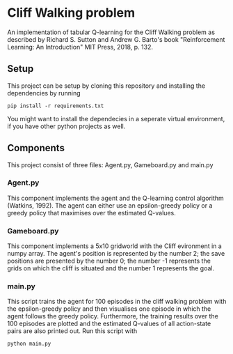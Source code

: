 # Cliff Walking problem

An implementation of tabular Q-learning for the Cliff Walking problem as described by Richard S. Sutton and Andrew G. Barto's book "Reinforcement Learning: An Introduction" MIT Press, 2018, p. 132.

## Setup

This project can be setup by cloning this repository and installing the dependencies by running

```
pip install -r requirements.txt
```
You might want to install the dependecies in a seperate virtual environment, if you have other python projects as well.

## Components

This project consist of three files: Agent.py, Gameboard.py and main.py

### Agent.py

This component implements the agent and the Q-learning control algorithm (Watkins, 1992). The agent can either use an epsilon-greedy policy or a greedy policy that maximises over the estimated Q-values.

### Gameboard.py

This component implements a 5x10 gridworld with the Cliff evironment in a numpy array. The agent's position is represented by the number 2; the save positions are presented by the number 0; the number -1 represents the grids on which the cliff is situated and the number 1 represents the goal.

### main.py

This script trains the agent for 100 episodes in the cliff walking problem with the epsilon-greedy policy and then visualises one episode in which the agent follows the greedy policy. Furthermore, the training results over the 100 episodes are plotted and the estimated Q-values of all action-state pairs are also printed out.
Run this script with

````
python main.py
````